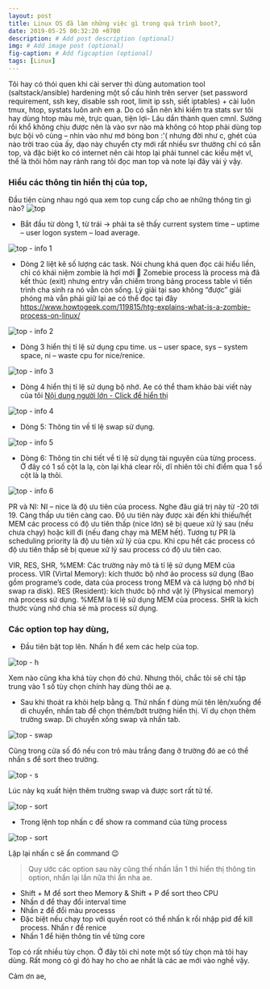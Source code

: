 ```yaml
---
layout: post
title: Linux OS đã làm những việc gì trong quá trình boot?,
date: 2019-05-25 00:32:20 +0700
description: # Add post description (optional)
img: # Add image post (optional)
fig-caption: # Add figcaption (optional)
tags: [Linux]
---
```

Tôi hay có thói quen khi cài server thì dùng automation tool (saltstack/ansible) hardening một số cấu hình trên server (set password requirement, ssh key, disable ssh root, limit ip ssh, siết iptables) + cài luôn tmux, htop, systats luôn anh em ạ. Do có sẵn nên khi kiểm tra stats svr tôi hay dùng htop màu mè, trực quan, tiện lợi- Lâu dần thành quen cmnl. Sướng rồi khổ không chịu được nên là vào svr nào mà không có htop phải dùng top bực bội vô cùng – nhìn vào như mớ bòng bon :'( nhưng đời như c, ghét của nào trời trao của ấy, dạo này chuyển cty mới rất nhiều svr thường chỉ có sẵn top, và đặc biệt ko có internet nên cài htop lại phải tunnel các kiểu mệt vl, thế là thôi hôm nay rảnh rang tôi đọc man top và note lại đây vài ý vậy.

###  Hiểu các thông tin hiển thị của top,

Đầu tiên cùng nhau ngó qua xem top cung cấp cho ae những thông tin gì nào?
![top ]( {{site.url}}/assets/img/2019/05/25/top-1.png)

* Bắt đầu từ dòng 1, từ trái -> phải ta sẽ thấy current system time – uptime – user logon system – load average.

![top - info 1]( {{site.url}}/assets/img/2019/05/25/1.png)

* Dòng 2 liệt kê số lượng các task. Nói chung khá quen đọc cái hiểu liền, chỉ có khái niệm zombie là hơi mới 🙂 Zomebie process là process mà đã kết thúc (exit) nhưng entry vẫn chiếm trong bảng process table vì tiến trình cha sinh ra nó vẫn còn sống. Lý giải tại sao không “được” giải phóng mà vẫn phải giữ lại ae có thể đọc tại đây https://www.howtogeek.com/119815/htg-explains-what-is-a-zombie-process-on-linux/

![top - info 2]( {{site.url}}/assets/img/2019/05/25/2.png)

* Dòng 3 hiển thị tỉ lệ sử dụng cpu time. us – user space, sys – system space, ni – waste cpu for nice/renice.

![top - info 3]( {{site.url}}/assets/img/2019/05/25/3-1.png)

* Dòng 4 hiển thị tỉ lệ sử dụng bộ nhớ. Ae có thể tham khảo bài viết này của tôi [Nội dung người lớn - Click để hiển thị](https://toannn.com/notes/xac-dinh-luong-ram-free-tren-linux.html)

![top - info 4]( {{site.url}}/assets/img/2019/05/25/4-1.png)

* Dòng 5: Thông tin về tỉ lệ swap sử dụng.

![top - info 5]( {{site.url}}/assets/img/2019/05/25/4-2.png)

* Dòng 6: Thông tin chi tiết về tỉ lệ sử dụng tài nguyên của từng process. Ở đây có 1 số cột la lạ, còn lại khá clear rồi, dĩ nhiên tôi chỉ điểm qua 1 số cột là lạ thôi.

![top - info 6]( {{site.url}}/assets/img/2019/05/25/5.png)

PR và NI: NI – nice là độ ưu tiên của process. Nghe đâu giá trị này từ -20 tới 19. Càng thấp ưu tiên càng cao. Độ ưu tiên này được xài đến khi thiếu/hết MEM các process có độ ưu tiên thấp (nice lớn) sẽ bị queue xử lý sau (nếu chưa chạy) hoặc kill đi (nếu đang chạy mà MEM hết). Tương tự PR là scheduling priority là độ ưu tiên xử lý của cpu. Khi cpu hết các process có độ ưu tiên thấp sẽ bị queue xử lý sau process có độ ưu tiên cao.

VIR, RES, SHR, %MEM: Các trường này mô tả tỉ lệ sử dụng MEM của process. VIR (Virtal Memory): kích thước bộ nhớ ảo process sử dụng (Bao gồm programe’s code, data của process trong MEM và cả lượng bộ nhớ bị swap ra disk). RES (Resident): kích thước bộ nhớ vật lý (Physical memory) mà process sử dụng. %MEM là tỉ lệ sử dụng MEM của process. SHR là kích thước vùng nhớ chia sẻ mà process sử dụng.



### Các option top hay dùng,

*  Đầu tiên bật top lên. Nhấn h để xem các help của top.

![top - h]( {{site.url}}/assets/img/2019/05/25/top_h.png)

Xem nào cũng kha khá tùy chọn đó chứ. Nhưng thôi, chắc tôi sẽ chỉ tập trung vào 1 số tùy chọn chính hay dùng thôi ae ạ. 

* Sau khi thoát ra khỏi help bằng q. Thử nhấn f dùng mũi tên lên/xuống để di chuyển, nhấn tab để chọn thêm/bớt trường hiển thị. Ví dụ chọn thêm trường swap. Di chuyển xống swap và nhấn tab.

![top - swap]( {{site.url}}/assets/img/2019/05/25/sw.png)

Cũng trong cửa số đó nếu con trỏ màu trắng đang ở trường đó ae có thể nhấn s để sort theo trường.

![top - s]( {{site.url}}/assets/img/2019/05/25/soft_base.png)

Lúc này kq xuất hiện thêm trường swap và được sort rất tử tế.

![top - sort]( {{site.url}}/assets/img/2019/05/25/topsort.png)

*  Trong lệnh top nhấn c để show ra command của từng process

![top - sort]( {{site.url}}/assets/img/2019/05/25/command.png)

Lặp lại nhấn c sẽ ẩn command 😉

>Quy ước các option sau này cũng thế nhấn lần 1 thì hiển thị thông tin option, nhấn lại lần nữa thì ẩn nha ae.

*   Shift + M để sort theo Memory & Shift + P để sort theo CPU
*   Nhấn d để thay đổi interval time
*   Nhấn z để đổi màu processs
*   Đặc biệt nếu chạy top với quyền root có thể nhấn k rồi nhập pid để kill process. Nhấn r để renice
*   Nhấn 1 để hiện thông tin về từng core


Top có rất nhiều tùy chọn. Ở đây tôi chỉ note một số tùy chọn mà tôi hay dùng. Rất mong có gì đó hay ho cho ae nhất là các ae mới vào nghề vậy.

Cảm ơn ae,
